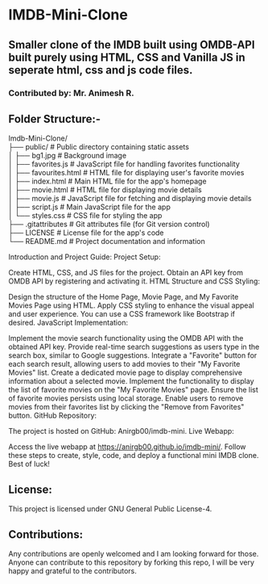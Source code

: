 # IMDB-Mini-Clone
##  Smaller clone of the IMDB built using OMDB-API built purely using HTML, CSS and Vanilla JS in seperate html, css and js code files.
### Contributed by: Mr. Animesh R.


## Folder Structure:-<br/>

Imdb-Mini-Clone/<br/>
├── public/                # Public directory containing static assets<br/>
│   ├── bg1.jpg            # Background image<br/>
│   ├── favorites.js       # JavaScript file for handling favorites functionality<br/>
│   ├── favourites.html    # HTML file for displaying user's favorite movies<br/>
│   ├── index.html         # Main HTML file for the app's homepage<br/>
│   ├── movie.html         # HTML file for displaying movie details<br/>
│   ├── movie.js           # JavaScript file for fetching and displaying movie details<br/>
│   ├── script.js          # Main JavaScript file for the app<br/>
│   └── styles.css         # CSS file for styling the app<br/>
├── .gitattributes         # Git attributes file (for Git version control)<br/>
├── LICENSE                # License file for the app's code<br/>
└── README.md              # Project documentation and information<br/>


Introduction and Project Guide:
Project Setup:

Create HTML, CSS, and JS files for the project.
Obtain an API key from OMDB API by registering and activating it.
HTML Structure and CSS Styling:

Design the structure of the Home Page, Movie Page, and My Favorite Movies Page using HTML.
Apply CSS styling to enhance the visual appeal and user experience. You can use a CSS framework like Bootstrap if desired.
JavaScript Implementation:

Implement the movie search functionality using the OMDB API with the obtained API key.
Provide real-time search suggestions as users type in the search box, similar to Google suggestions.
Integrate a "Favorite" button for each search result, allowing users to add movies to their "My Favorite Movies" list.
Create a dedicated movie page to display comprehensive information about a selected movie.
Implement the functionality to display the list of favorite movies on the "My Favorite Movies" page.
Ensure the list of favorite movies persists using local storage.
Enable users to remove movies from their favorites list by clicking the "Remove from Favorites" button.
GitHub Repository:

The project is hosted on GitHub: Anirgb00/imdb-mini.
Live Webapp:

Access the live webapp at https://anirgb00.github.io/imdb-mini/.
Follow these steps to create, style, code, and deploy a functional mini IMDB clone. Best of luck!


## License: 
This project is licensed under GNU General Public License-4.

## Contributions:
Any contributions are openly welcomed and I am looking forward for those. Anyone can contribute to this repository by forking this repo, I will be very happy and grateful to the contributors. 





